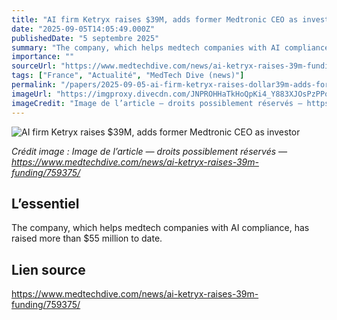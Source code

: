 ```yaml
---
title: "AI firm Ketryx raises $39M, adds former Medtronic CEO as investor"
date: "2025-09-05T14:05:49.000Z"
publishedDate: "5 septembre 2025"
summary: "The company, which helps medtech companies with AI compliance, has raised more than $55 million to date."
importance: ""
sourceUrl: "https://www.medtechdive.com/news/ai-ketryx-raises-39m-funding/759375/"
tags: ["France", "Actualité", "MedTech Dive (news)"]
permalink: "/papers/2025-09-05-ai-firm-ketryx-raises-dollar39m-adds-former-medtronic-ceo-as-investor"
imageUrl: "https://imgproxy.divecdn.com/JNPROHHaTkHoQpKi4_Y883XJOsPzPPoHsc52ttk2H60/g:ce/rs:fit:770:435/Z3M6Ly9kaXZlc2l0ZS1zdG9yYWdlL2RpdmVpbWFnZS9FcmV6X0tldHJ5eF9IZWFkc2hvdC5qcGc=.webp"
imageCredit: "Image de l’article — droits possiblement réservés — https://www.medtechdive.com/news/ai-ketryx-raises-39m-funding/759375/"
---
```


![AI firm Ketryx raises $39M, adds former Medtronic CEO as investor](https://imgproxy.divecdn.com/JNPROHHaTkHoQpKi4_Y883XJOsPzPPoHsc52ttk2H60/g:ce/rs:fit:770:435/Z3M6Ly9kaXZlc2l0ZS1zdG9yYWdlL2RpdmVpbWFnZS9FcmV6X0tldHJ5eF9IZWFkc2hvdC5qcGc=.webp)

*Crédit image : Image de l’article — droits possiblement réservés — https://www.medtechdive.com/news/ai-ketryx-raises-39m-funding/759375/*

## L’essentiel

The company, which helps medtech companies with AI compliance, has raised more than $55 million to date.

## Lien source

https://www.medtechdive.com/news/ai-ketryx-raises-39m-funding/759375/
